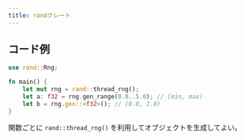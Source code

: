 ```yaml
---
title: randクレート
---
```


## コード例
```rust
use rand::Rng;

fn main() {
    let mut rng = rand::thread_rng();
    let a: f32 = rng.gen_range(0.0..5.0); // [min, max)
    let b = rng.gen::<f32>(); // [0.0, 1.0)
}
```

関数ごとに `rand::thread_rng()` を利用してオブジェクトを生成してよい。